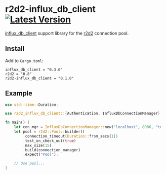 # r2d2-influx_db_client &emsp; [![Latest Version]][crates.io]

[Latest Version]: https://meritbadge.herokuapp.com/r2d2-influx_db_client
[crates.io]: https://crates.io/crates/r2d2-influx_db_client

[influx_db_client][influx_db_client] support library for the [r2d2][r2d2] connection pool.


## Install
Add to `Cargo.toml`:

    influx_db_client = "0.3.6"
    r2d2 = "0.8"
    r2d2-influx_db_client = "0.1.0"


## Example

```rust
use std::time::Duration;

use r2d2_influx_db_client::{Authentication, InfluxDbConnectionManager};

fn main() {
    let con_mgr = InfluxDbConnectionManager::new("localhost", 8086, "tutorial");
    let pool = r2d2::Pool::builder()
        .connection_timeout(Duration::from_secs(1))
        .test_on_check_out(true)
        .max_size(15)
        .build(connection_manager)
        .expect("Pool");

    // Use pool...
}
```

[r2d2]: https://github.com/sfackler/r2d2
[influx_db_client]: https://github.com/driftluo/InfluxDBClient-rs]

